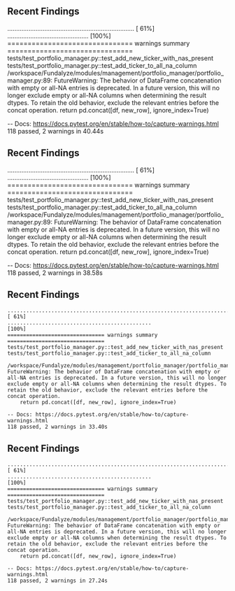 
## Recent Findings

........................................................................ [ 61%]
..............................................                           [100%]
=============================== warnings summary ===============================
tests/test_portfolio_manager.py::test_add_new_ticker_with_nas_present
tests/test_portfolio_manager.py::test_add_ticker_to_all_na_column
  /workspace/Fundalyze/modules/management/portfolio_manager/portfolio_manager.py:89: FutureWarning: The behavior of DataFrame concatenation with empty or all-NA entries is deprecated. In a future version, this will no longer exclude empty or all-NA columns when determining the result dtypes. To retain the old behavior, exclude the relevant entries before the concat operation.
    return pd.concat([df, new_row], ignore_index=True)

-- Docs: https://docs.pytest.org/en/stable/how-to/capture-warnings.html
118 passed, 2 warnings in 40.44s

## Recent Findings

........................................................................ [ 61%]
..............................................                           [100%]
=============================== warnings summary ===============================
tests/test_portfolio_manager.py::test_add_new_ticker_with_nas_present
tests/test_portfolio_manager.py::test_add_ticker_to_all_na_column
  /workspace/Fundalyze/modules/management/portfolio_manager/portfolio_manager.py:89: FutureWarning: The behavior of DataFrame concatenation with empty or all-NA entries is deprecated. In a future version, this will no longer exclude empty or all-NA columns when determining the result dtypes. To retain the old behavior, exclude the relevant entries before the concat operation.
    return pd.concat([df, new_row], ignore_index=True)

-- Docs: https://docs.pytest.org/en/stable/how-to/capture-warnings.html
118 passed, 2 warnings in 38.58s

## Recent Findings

```
........................................................................ [ 61%]
..............................................                           [100%]
=============================== warnings summary ===============================
tests/test_portfolio_manager.py::test_add_new_ticker_with_nas_present
tests/test_portfolio_manager.py::test_add_ticker_to_all_na_column
  /workspace/Fundalyze/modules/management/portfolio_manager/portfolio_manager.py:89: FutureWarning: The behavior of DataFrame concatenation with empty or all-NA entries is deprecated. In a future version, this will no longer exclude empty or all-NA columns when determining the result dtypes. To retain the old behavior, exclude the relevant entries before the concat operation.
    return pd.concat([df, new_row], ignore_index=True)

-- Docs: https://docs.pytest.org/en/stable/how-to/capture-warnings.html
118 passed, 2 warnings in 33.40s
```

## Recent Findings

```
........................................................................ [ 61%]
..............................................                           [100%]
=============================== warnings summary ===============================
tests/test_portfolio_manager.py::test_add_new_ticker_with_nas_present
tests/test_portfolio_manager.py::test_add_ticker_to_all_na_column
  /workspace/Fundalyze/modules/management/portfolio_manager/portfolio_manager.py:89: FutureWarning: The behavior of DataFrame concatenation with empty or all-NA entries is deprecated. In a future version, this will no longer exclude empty or all-NA columns when determining the result dtypes. To retain the old behavior, exclude the relevant entries before the concat operation.
    return pd.concat([df, new_row], ignore_index=True)

-- Docs: https://docs.pytest.org/en/stable/how-to/capture-warnings.html
118 passed, 2 warnings in 27.24s
```
